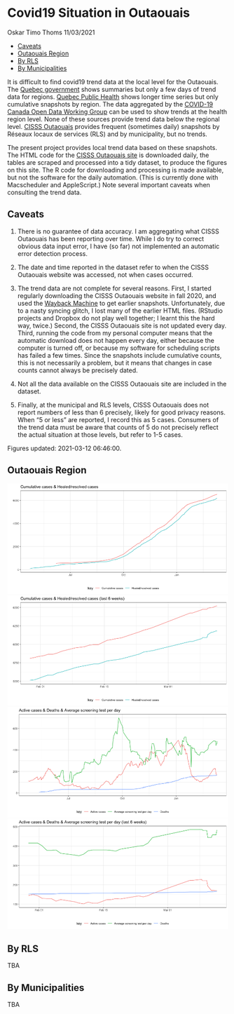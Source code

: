 Covid19 Situation in Outaouais
================
Oskar Timo Thoms
11/03/2021

-   [Caveats](#caveats)
-   [Outaouais Region](#outaouais-region)
-   [By RLS](#by-rls)
-   [By Municipalities](#by-municipalities)

It is difficult to find covid19 trend data at the local level for the
Outaouais. The [Quebec
government](https://www.quebec.ca/en/health/health-issues/a-z/2019-coronavirus/situation-coronavirus-in-quebec/)
shows summaries but only a few days of trend data for regions. [Quebec
Public Health](https://www.inspq.qc.ca/covid-19/donnees) shows longer
time series but only cumulative snapshots by region. The data aggregated
by the [COVID-19 Canada Open Data Working Group](https://opencovid.ca/)
can be used to show trends at the health region level. None of these
sources provide trend data below the regional level. [CISSS
Outaouais](https://cisss-outaouais.gouv.qc.ca/language/en/covid19-en/)
provides frequent (sometimes daily) snapshots by Réseaux locaux de
services (RLS) and by municipality, but no trends.

The present project provides local trend data based on these snapshots.
The HTML code for the [CISSS Outaouais
site](https://cisss-outaouais.gouv.qc.ca/language/en/covid19-en/) is
downloaded daily, the tables are scraped and processed into a tidy
dataset, to produce the figures on this site. The R code for downloading
and processing is made available, but not the software for the daily
automation. (This is currently done with Macscheduler and AppleScript.)
Note several important caveats when consulting the trend data.

## Caveats

1.  There is no guarantee of data accuracy. I am aggregating what CISSS
    Outaouais has been reporting over time. While I do try to correct
    obvious data input error, I have (so far) not implemented an
    automatic error detection process.

2.  The date and time reported in the dataset refer to when the CISSS
    Outaouais website was accessed, not when cases occurred.

3.  The trend data are not complete for several reasons. First, I
    started regularly downloading the CISSS Outaouais website in fall
    2020, and used the [Wayback Machine](https://archive.org/web/) to
    get earlier snapshots. Unfortunately, due to a nasty syncing glitch,
    I lost many of the earlier HTML files. (RStudio projects and Dropbox
    do not play well together; I learnt this the hard way, twice.)
    Second, the CISSS Outaouais site is not updated every day. Third,
    running the code from my personal computer means that the automatic
    download does not happen every day, either because the computer is
    turned off, or because my software for scheduling scripts has failed
    a few times. Since the snapshots include cumulative counts, this is
    not necessarily a problem, but it means that changes in case counts
    cannot always be precisely dated.

4.  Not all the data available on the CISSS Outaouais site are included
    in the dataset.

5.  Finally, at the municipal and RLS levels, CISSS Outaouais does not
    report numbers of less than 6 precisely, likely for good privacy
    reasons. When “5 or less” are reported, I record this as 5 cases.
    Consumers of the trend data must be aware that counts of 5 do not
    precisely reflect the actual situation at those levels, but refer to
    1-5 cases.

Figures updated: 2021-03-12 06:46:00.

## Outaouais Region

![](README_files/figure-gfm/figures-1.png)<!-- -->![](README_files/figure-gfm/figures-2.png)<!-- -->![](README_files/figure-gfm/figures-3.png)<!-- -->![](README_files/figure-gfm/figures-4.png)<!-- -->

## By RLS

TBA

## By Municipalities

TBA
